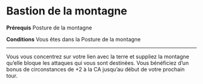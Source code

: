 # Bastion de la montagne

<p><strong>Prérequis</strong> Posture de la montagne</p>
<p><strong>Conditions</strong> Vous êtes dans la Posture de la montagne</p>
<hr>
<p>Vous vous concentrez sur votre lien avec la terre et suppliez la montagne qu’elle bloque les attaques qui vous sont destinées. Vous bénéficiez d’un bonus de circonstances de +2 à la CA jusqu’au début de votre prochain tour.</p>